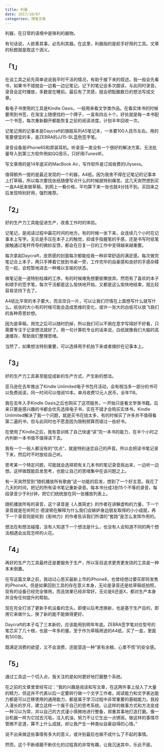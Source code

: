 ```yaml
---
title: 利器
date: 2017/10/07
categories: 随笔文章
---
```


利器，在日常的语境中是锋利的器物。



有句话说，人欲善其事，必先利其器。在这里，利器指的是趁手好用的工具。文章的标题就是取这个涵义。

<!-- more -->

## 「1」  


在谈工具之前先简单说说我平时干活的情况，有助于接下来的叙述。我一般会先看书，如果书不错就会一边看一边记笔记。记下的笔记会多次朗读，与此同时录音。录音会定时播放，多数是在睡前。最后有了灵感，就会把酝酿数日的想法写成文章。



看电子书使用的工具是Kindle Oasis，一般用来看文学类作品。在看实体书的时候要用到书签，在淘宝上随便找的一个牌子，一盒有四五十个。好处就是每一本书配一个书签，每次重新翻开都能恢复之前的阅读进度。计划半年回收一次。



记笔记用的记事本是Daycraft的旗舰系列A5笔记本，一本要100人民币左右。用的笔要便宜的多，是ZEBRA的JJ15-BL蓝色签字笔。



录音设备是iPhone6S和原装耳机。听录音一直没有一个很好的解决方案，无法批量导入到第三方软件例如QQ音乐，只好用iTunes听。



写文章用的是14年底买的MacBook Air，写作软件是订阅收费的Ulysess。



值得额外一提的是最近发现的一个利器，A4纸。因为我舍不得在记笔记的记事本上打草稿，所以每次要找张纸随便写点什么的时候就特别痛苦。这几天突然想到买一盒A4纸来做草稿，到网上一看价格，平均算下来一张也就4分钱不到。买回来之后发现特别好用，强烈推荐。




## 「2」  



好的生产力工具能促进生产，改善工作时的体验。



记笔记，是阅读过程中最花时间的地方。有的时候一坐下来，会连续几个小时在记事本上写字。无论是手压在本子上的触觉，抑或手指握笔的手感，还是书写时纸笔接触通过笔杆传导的微妙反馈，都会在日复一日的工作中变得越来越重要。



每次拿起Daycraft，皮质感的封面每次都能给我一种非常舒适的满足感。每次做完笔记合上本子，两只手捧着它放到书桌一旁，工作完毕的自豪感和良好的手感杂糅在一起，会短暂地进去一种难以言喻的状态。



做笔记是一道特别枯燥的工序，有的时候难免想要偷懒放弃。然而有了喜欢的本子和顺手的签字笔，每次干活都是这么愉快地开始，又都是这么愉快地结束，就比较容易坚持下去了。



A4纸比平常的本子要大，而且空白一片，可以让我们尽情在上面想写什么就写什么。纸张的大小有的时候可能会造成思维的变化，或许一张大的白纸可以放飞我们的各种奇思妙想。



因为是草稿，用完之后可以随时扔掉，所以我们可以不用在意字写得好不好看，只需要专注于记录想法就好了。用一句计算机专业的话来说，白纸就像我们大脑的高速缓存，帮助我们整理思绪。



当然了，如果想法特别重要，可以选择用手机拍下来或者摘抄在记事本上。




## 「3」  



好的生产力工具甚至能促成新的生产方式，产生新的想法。



亚马逊在去年推出了Kindle Unlimited电子书包月活动，会有相当多一部分的书可以免费阅读，同一时间可以借阅10本。单月收费12元人民币，全年118。



我在去年入手Kindle Oasis之后也购买了这项服务，一开始只是看文学类书籍。后来只要是感兴趣的书都会优先选择电子书，实在不错才会购买实体书。Kindle Unlimited解决了我一个问题，就是买书花钱太多，有的时候买了许多并不值得看第二遍的书，但与此同时也不愿意因为限制预算而错过一些好书。



在使用了Kindle之后，我有意训练了自己快速“读”完一本书的能力，在半个小时之内判断一本书值不值得读下去。



我有一个一般人都没有的“优点”，就是特别迷恋自己的声音。所以会把读书笔记录下来，然后时不时放给自己听。



思考某一个特定问题，可能就会选择把有关几本书的笔记录音挑出来，一边听一边想。这样做既能启发思考，也能让自己的思绪集中在该问题之上。



有一天突然受到“随机播放所有歌曲”这一功能的启发，想到了一个好主意。我花了几天的时间，把记的所有读书笔记重新录音。每本书分成3到15个不等的录音，每段录音少于8分钟，把它们统统放在同一张播放列表上。



随机播放所有的录音，这个录音是《人类简史》的作者在讲解虚构的力量，下一个录音就是在听阿兰·德波顿在解释为什么我们会嫉妒身边朋友取得的小小成就，再下一个录音则是轮到《影响力》的作者告诉我们所谓的“套路”是怎么发挥作用的。



想法在和想法碰撞，没有人知道下一个想法是什么，也没有人会知道不同的两个想法相遇会出现怎样的火花。




## 「4」  



再好的生产力工具最终还是要服务于生产，所以盲目追求更贵更发烧的工具是一种本末倒置。



在写这篇文章之前，我动过心思买最新上市的iPhone8，也曾经想过要买即将发售的iPhoneX。但是如果回到工具的存在意义本身，无论是录音还是给草稿纸拍照，现有的设备已经完全够用，而且效果已经非常好。无论是8还是X，都对生产本身并没有任何提升的帮助。



现在完全打消了更新手机设备的念头。即便以后考虑换新，也是基于生产目的，即用它来做什么，换了新的能不能做得更好。



Daycraft的本子屯了三本新的，应该能用到明年年底。ZEBRA签字笔对应型号的笔芯买了几十根，也是一年多的量。至于作为草稿用途的A4纸，买了一盒，里面有500张。



既满足消费的欲望，又不会浪费，还能营造一种“家有余粮，心里不慌”的安全感。




## 「5」  



通过工具这一个切入点，我关注的是如何更好地打磨整个系统。



在之前的文章里曾经写过：“我的兴趣是阅读和写文章，在这两件事上投入了大量的精力，但这并不代表以后一定要转行做一个文字工作者。阅读能力和文字表达能力都是可以迁移使用的通用能力，都是属于学习过程中非常重要的基础能力。我投入漫长的岁月，建立这样一个属于自己的思考系统。让这样的做事方式和方法变成一种习以为常，并以自己的方式谨小慎微地进行整备，郑重其事地打造打磨。像一台机器一样为它拭去污垢，注入机油，努力不让它生出一点锈斑。做这样的事情尽管微不足道，算不上什么成就，却让我产生一种类似自豪自得的心情。”



说不出来做这些事情有多大的意义，或许到最后也做不成什么了不起的事情。



然而，这个不断琢磨不断优化的过程真的非常有趣，让我沉迷其中，乐此不疲。
